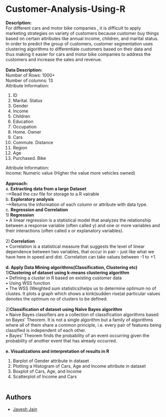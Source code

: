 # Customer-Analysis-Using-R
**Description:**</br>
For different cars and motor bike companies , it is difficult to apply marketing strategies on
variety of customers because customer buy things based on certain attributes like annual
income, children, and marital status. In order to predict the group of customers, customer
segmentation uses clustering algorithms to differentiate customers based on their data and
thus making it easier for cars and motor bike companies to address the customers and
increase the sales and revenue.
</br></br>
**Data Description:**</br>
Number of Rows: 1000+</br>
Number of columns: 13</br>
Attribute Information:
1) ID
2) Marital. Status
3) Gender
4) Income
5) Children
6) Education
7) Occupation
8) Home. Owner
9) Cars
10) Commute. Distance
11) Region
12) Age
13) Purchased. Bike

Attribute Information:</br>
Income: Numeric value (Higher the value more vehicles owned)
</br></br>
**Approach:**</br>
a.	<b>Extracting data from a large Dataset</b><br>
-->Read the csv file for storage to a R vairable<br>
b.  <b>Exploratory analysis</b>
<br> -->Returns the information of each column or attribute with data type.<br>
c.	<b>Regression and Correlation</b>
<br>1) <b>Regression</b> <br>
•	A linear regression is a statistical model that analyzes the relationship between a response variable (often called y) and one or more variables and their interactions (often called x or explanatory variables).<br>
<br>2) <b>Correlation </b><br>
•	Correlation is a statistical measure that suggests the level of linear dependence between two variables, that occur in pair – just like what we have here in speed and dist. Correlation can take values between -1 to +1.<br>
<br><b>d.	Apply Data Mining algorithms(Classification, Clustering etc)</b><br>
1)<b>Clustering of dataset using k-means clustering algorithm</b><br>
•	Defining a cluster in R based on existing customer data<br>
•	Using WSS function<br>
•	The WSS (Weighted sum statistics)helps us to determine optimum no of clustes. It plots a graph which shows a kink(sudden rise)at particular values denotes the optimum no of clusters to be defined.<br><br>
2)<b>Classification of dataset using Naïve Bayes algorithm</b><br>
•	Naive Bayes classifiers are a collection of classification algorithms based on Bayes’ Theorem. It is not a single algorithm but a family of algorithms where all of them share a common principle, i.e. every pair of features being classified is independent of each other.<br>
•	Bayes’ Theorem finds the probability of an event occurring given the probability of another event that has already occurred.<br>
<br><b>e. Visualizations and interpretation of results in R</b><br>
1) Barplot of Gender attribute in dataset
2) Plotting a Histogram of Cars, Age and Income attribute in dataset
3) Boxplot of Cars, Age, and Income
4) Scatterplot of Income and Cars
<br><br>
## Authors
- [Jayesh Jain](https://github.com/jayesh15)
